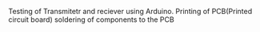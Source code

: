 Testing of Transmitetr and reciever using Arduino. Printing of PCB(Printed circuit board) soldering of components to the PCB
